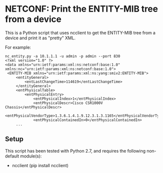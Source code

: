 # NETCONF: Print the ENTITY-MIB tree from a device

This is a Python script that uses ncclient to get the ENTITY-MIB
tree from a device and print it as "pretty" XML.

For example:

   ```
   nc_entity.py -a 10.1.1.1 -u admin -p admin --port 830
   <?xml version="1.0" ?>
<data xmlns="urn:ietf:params:xml:ns:netconf:base:1.0" xmlns:nc="urn:ietf:params:xml:ns:netconf:base:1.0">
	<ENTITY-MIB xmlns="urn:ietf:params:xml:ns:yang:smiv2:ENTITY-MIB">
		<entityGeneral>
			<entLastChangeTime>114619</entLastChangeTime>
		</entityGeneral>
		<entPhysicalTable>
			<entPhysicalEntry>
				<entPhysicalIndex>1</entPhysicalIndex>
				<entPhysicalDescr>Cisco CSR1000V Chassis</entPhysicalDescr>
				<entPhysicalVendorType>1.3.6.1.4.1.9.12.3.1.3.1165</entPhysicalVendorType>
				<entPhysicalContainedIn>0</entPhysicalContainedIn>
        ...
   ```

## Setup

This script has been tested with Python 2.7, and requires the following non-default module(s):

* ncclient (pip install ncclient)
